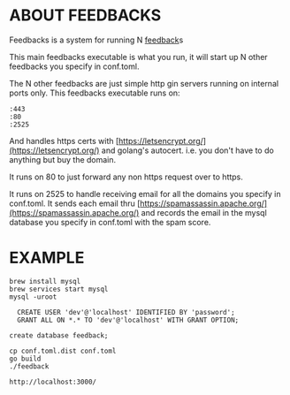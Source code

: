 ABOUT FEEDBACKS
==================

Feedbacks is a system for running N [feedback](https://github.com/andrewarrow/feedback)s

This main feedbacks executable is what you run, it will start up N other
feedbacks you specify in conf.toml.

The N other feedbacks are just simple http gin servers running on internal
ports only. This feedbacks executable runs on:

```
:443
:80
:2525
```

And handles https certs with [https://letsencrypt.org/](https://letsencrypt.org/)
and golang's autocert. i.e. you don't have to do anything but buy the domain.

It runs on 80 to just forward any non https request over to https.

It runs on 2525 to handle receiving email for all the domains you specify
in conf.toml. It sends each email thru [https://spamassassin.apache.org/](https://spamassassin.apache.org/) and records the email in the mysql database you specify
in conf.toml with the spam score.


EXAMPLE
==================


```
brew install mysql
brew services start mysql
mysql -uroot

  CREATE USER 'dev'@'localhost' IDENTIFIED BY 'password'; 
  GRANT ALL ON *.* TO 'dev'@'localhost' WITH GRANT OPTION;

create database feedback;
```
```
cp conf.toml.dist conf.toml
go build
./feedback

http://localhost:3000/
```
